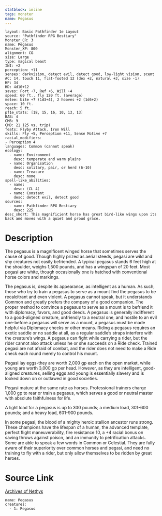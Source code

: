 ```yaml
---
statblock: inline
tags: monster
name: Pegasus
---
```

```statblock
layout: Basic Pathfinder 1e Layout
source: "Pathfinder RPG Bestiary"
Monster_CR: 3
name: Pegasus
Monster_XP: 800
alignment: CG
size: Large
type: magical beast
INI: +2
perception: +11
senses: darkvision, detect evil, detect good, low-light vision, scent
AC: 14, touch 11, flat-footed 12 (dex +2, natural +3, size -1)
HP: 34
HD: 4d10+12
saves: Fort +7, Ref +6, Will +4
speed: 60 ft., fly 120 ft. (average)
melee: bite +7 (1d3+4), 2 hooves +2 (1d6+2)
space: 10 ft.
reach: 5 ft.
pf1e_stats: [18, 15, 16, 10, 13, 13]
BAB: 4
CMB: 9
CMD: 21 (25 vs. trip)
feats: Flyby Attack, Iron Will
skills: Fly +5, Perception +11, Sense Motive +7
racial_modifiers:
- Perception 4
languages: Common (cannot speak)
ecology:
  - name: Environment
    desc: temperate and warm plains
  - name: Organisation
    desc: solitary, pair, or herd (6-10)
  - name: Treasure
    desc: none
spell-like_abilities:
  - name:
    desc: (CL 4)
  - name: Constant
    desc: detect evil, detect good
sources:
  - name: Pathfinder RPG Bestiary
    desc: 225
desc_short: This magnificient horse has great bird-like wings upon its back and moves with a quiet and proud grace.
```
# Description
The pegasus is a magnificent winged horse that sometimes serves the cause of good. Though highly prized as aerial steeds, pegasi are wild and shy creatures not easily befriended. A typical pegasus stands 6 feet high at the shoulder, weighs 1,500 pounds, and has a wingspan of 20 feet. Most pegasi are white, though occasionally one is hatched with conventional horse colors and markings.

The pegasus is, despite its appearance, as intelligent as a human. As such, those who try to train a pegasus to serve as a mount find the pegasus to be recalcitrant and even violent. A pegasus cannot speak, but it understands Common and greatly prefers the company of a good companion. The proper method to convince a pegasus to serve as a mount is to befriend it with diplomacy, favors, and good deeds. A pegasus is generally indifferent to a good-aligned creature, unfriendly to a neutral one, and hostile to an evil one-before a pegasus will serve as a mount, a pegasus must be made helpful via Diplomacy checks or other means. Riding a pegasus requires an exotic saddle or no saddle at all, as a regular saddle’s straps interfere with the creature’s wings. A pegasus can fight while carrying a rider, but the rider cannot also attack unless he or she succeeds on a Ride check. Trained pegasi are not afraid of combat, and the rider does not need to make a Ride check each round merely to control his mount.

Pegasi lay eggs-they are worth 2,000 gp each on the open market, while young are worth 3,000 gp per head. However, as they are intelligent, good-aligned creatures, selling eggs and young is essentially slavery and is looked down on or outlawed in good societies.

Pegasi mature at the same rate as horses. Professional trainers charge 1,000 gp to rear or train a pegasus, which serves a good or neutral master with absolute faithfulness for life.

A light load for a pegasus is up to 300 pounds; a medium load, 301-600 pounds; and a heavy load, 601-900 pounds.

In some pegasi, the blood of a mighty heroic stallion ancestor runs strong. These champions have the lifespan of a human, the advanced template, perfect flight maneuverability, fire resistance 10, a +4 racial bonus on saving throws against poison, and an immunity to petrification attacks. Some are able to speak a few words in Common or Celestial. They are fully aware of their superiority over common horses and pegasi, and need no training to fly with a rider, but only allow themselves to be ridden by great heroes.
# Source Link
[Archives of Nethys](https://aonprd.com/MonsterDisplay.aspx?ItemName=Pegasus)
```encounter-table
name: Pegasus
creatures:
  - 1: Pegasus
```
